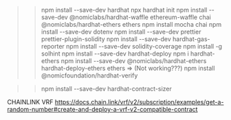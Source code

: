 >>npm install --save-dev hardhat
>>npx hardhat init
>>npm install --save-dev @nomiclabs/hardhat-waffle ethereum-waffle chai @nomiclabs/hardhat-ethers ethers 
>>npm install mocha chai
>>npm install --save-dev dotenv
>>npm install --save-dev prettier prettier-plugin-solidity
>>npm install --save-dev hardhat-gas-reporter 
>>npm install --save-dev solidity-coverage
>>npm install -g solhint
>>npm install --save-dev hardhat-deploy
>>npm i hardhat-ethers
>>npm install --save-dev @nomiclabs/hardhat-ethers hardhat-deploy-ethers ethers => (Not working???)
>>npm install @nomicfoundation/hardhat-verify
<!-- hardhat-verify is a drop-in replacement of hardhat-etherscan -->
>>npm install --save-dev hardhat-contract-sizer


CHAINLINK VRF
https://docs.chain.link/vrf/v2/subscription/examples/get-a-random-number#create-and-deploy-a-vrf-v2-compatible-contract
